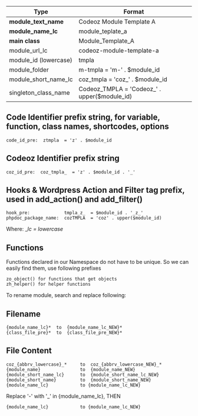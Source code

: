 
Type | Format
------------ | -------------
**module_text_name**     | Codeoz Module Template A
**module_name_lc**       | module_teplate_a
**main class**           | Module_Template_A
module_url_lc            | codeoz-module-template-a
module_id (lowercase)    | tmpla
module_folder            | m-tmpla      = 'm-' . $module_id
module_short_name_lc     | coz_tmpla    = 'coz_' . $module_id
singleton_class_name     | Codeoz_TMPLA = 'Codeoz_' . upper($module_id)

## Code Identifier prefix string, for variable, function, class names, shortcodes, options
```
code_id_pre:  ztmpla  = 'z' . $module_id
```

## Codeoz Identifier prefix string
```
coz_id_pre:  coz_tmpla_  = 'z' . $module_id . '_'
```

## Hooks & Wordpress Action and Filter tag prefix, used in add_action() and add_filter()
```
hook_pre:             tmpla_z_  = $module_id . '_z_'
phpdoc_package_name:  cozTMPLA  = 'coz' . upper($module_id)
```
Where:
__lc = lowercase_


## Functions
Functions declared in our Namespace do not have to be unique. So we can easily find them, use following prefixes
```
zo_object() for functions that get objects
zh_helper() for helper functions
```
To rename module, search and replace following:


## Filename
```
{module_name_lc}*  to  {module_name_lc_NEW}*
{class_file_pre}*  to  {class_file_pre_NEW}*
```


## File Content
```
coz_{abbrv_lowercase}_*     to  coz_{abbrv_lowercase_NEW}_*
{module_name}               to  {module_name_NEW}
{module_short_name_lc}      to  {module_short_name_lc_NEW}
{module_short_name}         to  {module_short_name_NEW}
{module_name_lc}            to {module_name_lc_NEW}
```
Replace '-' with '_' in {module_name_lc}, THEN
```
{module_name_lc}            to {module_name_lc_NEW}
```
